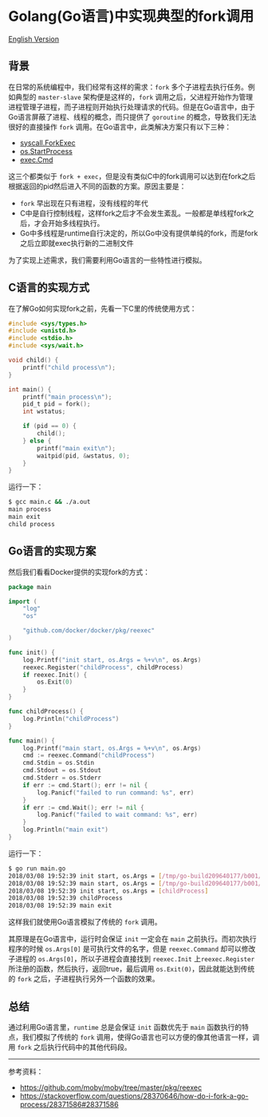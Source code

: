 # Golang(Go语言)中实现典型的fork调用

[English Version](https://jiajunhuang.com/articles/2018_08_28-how_does_golang_implement_fork_syscall.md.html)

## 背景

在日常的系统编程中，我们经常有这样的需求：`fork` 多个子进程去执行任务。例如典型的 `master-slave` 架构便是这样的，`fork` 调用之后，父进程开始作为管理进程管理子进程，而子进程则开始执行处理请求的代码。但是在Go语言中，由于Go语言屏蔽了进程、线程的概念，而只提供了 `goroutine` 的概念，导致我们无法很好的直接操作 `fork` 调用。在Go语言中，此类解决方案只有以下三种：

- [syscall.ForkExec](https://golang.org/pkg/syscall/#ForkExec)
- [os.StartProcess](https://golang.org/pkg/os/#StartProcess)
- [exec.Cmd](https://golang.org/pkg/os/exec/#Command)

这三个都类似于 `fork + exec`，但是没有类似C中的fork调用可以达到在fork之后根据返回的pid然后进入不同的函数的方案。原因主要是：

- `fork` 早出现在只有进程，没有线程的年代
- C中是自行控制线程，这样fork之后才不会发生紊乱。一般都是单线程fork之后，才会开始多线程执行。
- Go中多线程是runtime自行决定的，所以Go中没有提供单纯的fork，而是fork之后立即就exec执行新的二进制文件

为了实现上述需求，我们需要利用Go语言的一些特性进行模拟。

## C语言的实现方式

在了解Go如何实现fork之前，先看一下C里的传统使用方式：

```c
#include <sys/types.h>
#include <unistd.h>
#include <stdio.h>
#include <sys/wait.h>

void child() {
    printf("child process\n");
}

int main() {
    printf("main process\n");
    pid_t pid = fork();
    int wstatus;

    if (pid == 0) {
        child();
    } else {
        printf("main exit\n");
        waitpid(pid, &wstatus, 0);
    }
}
```

运行一下：

```bash
$ gcc main.c && ./a.out 
main process
main exit
child process
```

## Go语言的实现方案

然后我们看看Docker提供的实现fork的方式：

```go
package main

import (
	"log"
	"os"

	"github.com/docker/docker/pkg/reexec"
)

func init() {
	log.Printf("init start, os.Args = %+v\n", os.Args)
	reexec.Register("childProcess", childProcess)
	if reexec.Init() {
		os.Exit(0)
	}
}

func childProcess() {
	log.Println("childProcess")
}

func main() {
	log.Printf("main start, os.Args = %+v\n", os.Args)
	cmd := reexec.Command("childProcess")
	cmd.Stdin = os.Stdin
	cmd.Stdout = os.Stdout
	cmd.Stderr = os.Stderr
	if err := cmd.Start(); err != nil {
		log.Panicf("failed to run command: %s", err)
	}
	if err := cmd.Wait(); err != nil {
		log.Panicf("failed to wait command: %s", err)
	}
	log.Println("main exit")
}
```

运行一下：

```bash
$ go run main.go
2018/03/08 19:52:39 init start, os.Args = [/tmp/go-build209640177/b001/exe/main]
2018/03/08 19:52:39 main start, os.Args = [/tmp/go-build209640177/b001/exe/main]
2018/03/08 19:52:39 init start, os.Args = [childProcess]
2018/03/08 19:52:39 childProcess
2018/03/08 19:52:39 main exit
```

这样我们就使用Go语言模拟了传统的 `fork` 调用。

其原理是在Go语言中，运行时会保证 `init` 一定会在 `main` 之前执行。而初次执行程序的时候 `os.Args[0]` 是可执行文件的名字，但是 `reexec.Command` 却可以修改子进程的 `os.Args[0]`，所以子进程会直接找到 `reexec.Init` 上`reexec.Register` 所注册的函数，然后执行，返回true，最后调用 `os.Exit(0)`，因此就能达到传统的 `fork` 之后，子进程执行另外一个函数的效果。

## 总结

通过利用Go语言里，`runtime` 总是会保证 `init` 函数优先于 `main` 函数执行的特点，我们模拟了传统的 `fork` 调用，使得Go语言也可以方便的像其他语言一样，调用 `fork` 之后执行代码中的其他代码段。

---

参考资料：

- https://github.com/moby/moby/tree/master/pkg/reexec 
- https://stackoverflow.com/questions/28370646/how-do-i-fork-a-go-process/28371586#28371586
